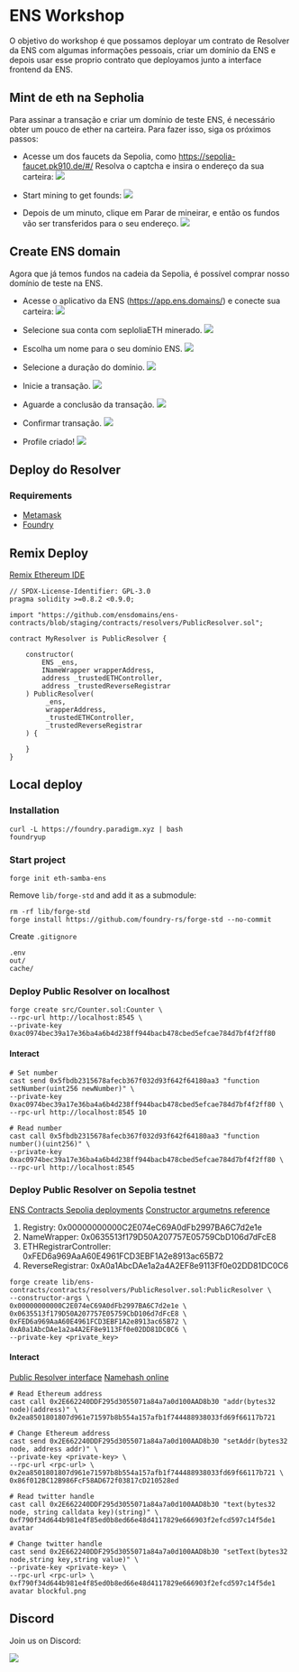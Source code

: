 # ENS Workshop
O objetivo do workshop é que possamos deployar um contrato de Resolver da ENS com algumas informações pessoais, criar um domínio da ENS e depois usar esse proprio contrato que deployamos junto a interface frontend da ENS.

## Mint de eth na Sepholia
Para assinar a transação e criar um domínio de teste ENS, é necessário obter um pouco de ether na carteira. Para fazer isso, siga os próximos passos:

- Acesse um dos faucets da Sepolia, como https://sepolia-faucet.pk910.de/#/
Resolva o captcha e insira o endereço da sua carteira:
![](<images/get sepholia eth.png>)

- Start mining to get founds:
![](<images/start mining eth.png>)

- Depois de um minuto, clique em Parar de mineirar, e então os fundos vão ser transferidos para o seu endereço.
![](<images/mining result.png>)

## Create ENS domain

Agora que já temos fundos na cadeia da Sepolia, é possível comprar nosso domínio de teste na ENS.

- Acesse o aplicativo da ENS (https://app.ens.domains/) e conecte sua carteira:
![](<images/connect metamask at ens.png>)

- Selecione sua conta com seploliaETH minerado.
![](<images/connect metamask 2.0.png>)

- Escolha um nome para o seu domínio ENS.
![](<images/select ens name.png>)

- Selecione a duração do domínio.
![](<images/domain time.png>)

- Inicie a transação.
![](<images/start transaction.png>)

- Aguarde a conclusão da transação.
![](<images/waiting transaction.png>)

- Confirmar transação.
![](<images/confirm transaction again.png>)

- Profile criado!
![](cimages/reated.png)

## Deploy do Resolver

### Requirements

- [Metamask](https://metamask.io)
- [Foundry](https://book.getfoundry.sh/)

## Remix Deploy

[Remix Ethereum IDE](https://remix.ethereum.org)

```solidity
// SPDX-License-Identifier: GPL-3.0
pragma solidity >=0.8.2 <0.9.0;

import "https://github.com/ensdomains/ens-contracts/blob/staging/contracts/resolvers/PublicResolver.sol";

contract MyResolver is PublicResolver {
    
    constructor(
        ENS _ens,
        INameWrapper wrapperAddress,
        address _trustedETHController,
        address _trustedReverseRegistrar
    ) PublicResolver(
         _ens,
         wrapperAddress,
         _trustedETHController,
         _trustedReverseRegistrar
    ) {

    }
}
```

## Local deploy

### Installation

```shell
curl -L https://foundry.paradigm.xyz | bash
foundryup
```

### Start project

```shell
forge init eth-samba-ens
```

Remove `lib/forge-std` and add it as a submodule:

```shell
rm -rf lib/forge-std
forge install https://github.com/foundry-rs/forge-std --no-commit 
```

Create `.gitignore`

```gitignore
.env
out/
cache/
```

### Deploy Public Resolver on localhost

```shell
forge create src/Counter.sol:Counter \
--rpc-url http://localhost:8545 \
--private-key 0xac0974bec39a17e36ba4a6b4d238ff944bacb478cbed5efcae784d7bf4f2ff80
```

#### Interact

```shell
# Set number
cast send 0x5fbdb2315678afecb367f032d93f642f64180aa3 "function setNumber(uint256 newNumber)" \
--private-key 0xac0974bec39a17e36ba4a6b4d238ff944bacb478cbed5efcae784d7bf4f2ff80 \
--rpc-url http://localhost:8545 10

# Read number
cast call 0x5fbdb2315678afecb367f032d93f642f64180aa3 "function number()(uint256)" \
--private-key 0xac0974bec39a17e36ba4a6b4d238ff944bacb478cbed5efcae784d7bf4f2ff80 \
--rpc-url http://localhost:8545
```

### Deploy Public Resolver on Sepolia testnet

[ENS Contracts Sepolia deployments](https://github.com/ensdomains/ens-contracts/tree/staging/deployments/sepolia)
[Constructor argumetns reference](https://github.com/ensdomains/ens-contracts/blob/staging/deploy/resolvers/00_deploy_public_resolver.ts)

1. Registry: 0x00000000000C2E074eC69A0dFb2997BA6C7d2e1e
2. NameWrapper: 0x0635513f179D50A207757E05759CbD106d7dFcE8
3. ETHRegistrarController: 0xFED6a969AaA60E4961FCD3EBF1A2e8913ac65B72
4. ReverseRegistrar: 0xA0a1AbcDAe1a2a4A2EF8e9113Ff0e02DD81DC0C6

```shell
forge create lib/ens-contracts/contracts/resolvers/PublicResolver.sol:PublicResolver \
--constructor-args \
0x00000000000C2E074eC69A0dFb2997BA6C7d2e1e \
0x0635513f179D50A207757E05759CbD106d7dFcE8 \
0xFED6a969AaA60E4961FCD3EBF1A2e8913ac65B72 \
0xA0a1AbcDAe1a2a4A2EF8e9113Ff0e02DD81DC0C6 \
--private-key <private_key>
```

#### Interact

[Public Resolver interface](https://docs.ens.domains/resolvers/interfaces)
[Namehash online](https://swolfeyes.github.io/ethereum-namehash-calculator/)

```shell
# Read Ethereum address
cast call 0x2E662240DDF295d3055071a84a7a0d100AAD8b30 "addr(bytes32 node)(address)" \
0x2ea8501801807d961e71597b8b554a157afb1f744488938033fd69f66117b721

# Change Ethereum address
cast send 0x2E662240DDF295d3055071a84a7a0d100AAD8b30 "setAddr(bytes32 node, address addr)" \
--private-key <private-key> \
--rpc-url <rpc-url> \
0x2ea8501801807d961e71597b8b554a157afb1f744488938033fd69f66117b721 \
0x86f012BC12B986FcF58AD672f03817cD210528ed

# Read twitter handle
cast call 0x2E662240DDF295d3055071a84a7a0d100AAD8b30 "text(bytes32 node, string calldata key)(string)" \
0xf790f34d644b981e4f85ed0b8ed66e48d4117829e666903f2efcd597c14f5de1 avatar

# Change twitter handle
cast send 0x2E662240DDF295d3055071a84a7a0d100AAD8b30 "setText(bytes32 node,string key,string value)" \
--private-key <private-key> \
--rpc-url <rpc-url> \
0xf790f34d644b981e4f85ed0b8ed66e48d4117829e666903f2efcd597c14f5de1 avatar blockful.png
```

## Discord

Join us on Discord:

![](images/qr-code.png)
